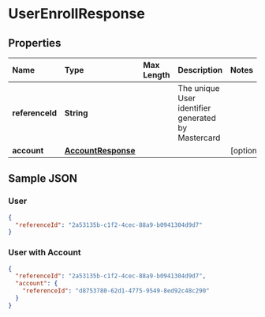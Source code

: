 # UserEnrollResponse

## Properties <a name="properties"></a>

| Name | Type | Max Length | Description | Notes |
| :--- | :--- | :--------- | :---------- | :---- |
| **referenceId** | **String** | | The unique User identifier generated by Mastercard ||
| **account** | [**AccountResponse**](AccountResponse.md) | | | [optional] |

## Sample JSON

### User <a name="user"></a>
```json
{
  "referenceId": "2a53135b-c1f2-4cec-88a9-b0941304d9d7"
}
```

### User with Account <a name="user-account"></a>
```json
{
  "referenceId": "2a53135b-c1f2-4cec-88a9-b0941304d9d7",
  "account": {
    "referenceId": "d8753780-62d1-4775-9549-8ed92c48c290"
  }
}
```
